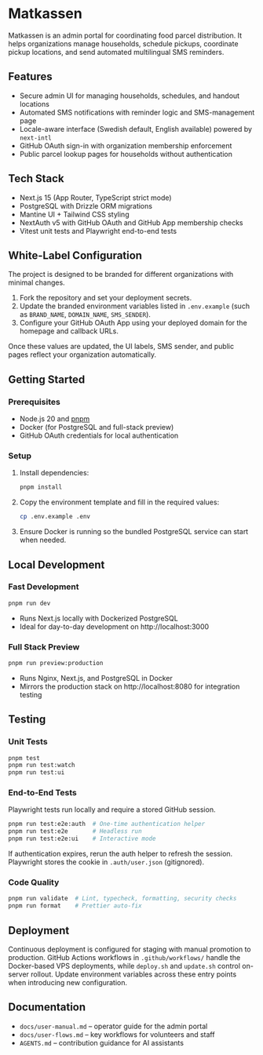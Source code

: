 # Matkassen

Matkassen is an admin portal for coordinating food parcel distribution. It helps organizations manage households, schedule pickups, coordinate pickup locations, and send automated multilingual SMS reminders.

## Features
- Secure admin UI for managing households, schedules, and handout locations
- Automated SMS notifications with reminder logic and SMS-management page
- Locale-aware interface (Swedish default, English available) powered by `next-intl`
- GitHub OAuth sign-in with organization membership enforcement
- Public parcel lookup pages for households without authentication

## Tech Stack
- Next.js 15 (App Router, TypeScript strict mode)
- PostgreSQL with Drizzle ORM migrations
- Mantine UI + Tailwind CSS styling
- NextAuth v5 with GitHub OAuth and GitHub App membership checks
- Vitest unit tests and Playwright end-to-end tests

## White-Label Configuration
The project is designed to be branded for different organizations with minimal changes.

1. Fork the repository and set your deployment secrets.
2. Update the branded environment variables listed in `.env.example` (such as `BRAND_NAME`, `DOMAIN_NAME`, `SMS_SENDER`).
3. Configure your GitHub OAuth App using your deployed domain for the homepage and callback URLs.

Once these values are updated, the UI labels, SMS sender, and public pages reflect your organization automatically.

## Getting Started

### Prerequisites
- Node.js 20 and [pnpm](https://pnpm.io/)
- Docker (for PostgreSQL and full-stack preview)
- GitHub OAuth credentials for local authentication

### Setup
1. Install dependencies:
   ```bash
   pnpm install
   ```
2. Copy the environment template and fill in the required values:
   ```bash
   cp .env.example .env
   ```
3. Ensure Docker is running so the bundled PostgreSQL service can start when needed.

## Local Development

### Fast Development
```bash
pnpm run dev
```
- Runs Next.js locally with Dockerized PostgreSQL
- Ideal for day-to-day development on http://localhost:3000

### Full Stack Preview
```bash
pnpm run preview:production
```
- Runs Nginx, Next.js, and PostgreSQL in Docker
- Mirrors the production stack on http://localhost:8080 for integration testing

## Testing

### Unit Tests
```bash
pnpm test
pnpm run test:watch
pnpm run test:ui
```

### End-to-End Tests
Playwright tests run locally and require a stored GitHub session.
```bash
pnpm run test:e2e:auth  # One-time authentication helper
pnpm run test:e2e       # Headless run
pnpm run test:e2e:ui    # Interactive mode
```
If authentication expires, rerun the auth helper to refresh the session. Playwright stores the cookie in `.auth/user.json` (gitignored).

### Code Quality
```bash
pnpm run validate  # Lint, typecheck, formatting, security checks
pnpm run format    # Prettier auto-fix
```

## Deployment

Continuous deployment is configured for staging with manual promotion to production. GitHub Actions workflows in `.github/workflows/` handle the Docker-based VPS deployments, while `deploy.sh` and `update.sh` control on-server rollout. Update environment variables across these entry points when introducing new configuration.

## Documentation

- `docs/user-manual.md` – operator guide for the admin portal
- `docs/user-flows.md` – key workflows for volunteers and staff
- `AGENTS.md` – contribution guidance for AI assistants
